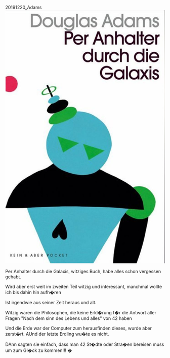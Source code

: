 



20191220\_Adams
![](../_bilder/20191220_adams0.png)  

  

  

Per Anhalter durch die Galaxis, witziges Buch, habe alles schon vergessen gehabt.  

Wird aber erst weit im zweiten Teil witzig und interessant, manchmal wollte ich bis dahin hin aufh�ren  

Ist irgendwie aus seiner Zeit heraus und alt.  

  

Witzig waren die Philosophen, die keine Erkl�rung f�r die Antwort aller Fragen "Nach dem sinn des Lebens und alles" von 42 haben  

Und die Erde war der Computer zum herausfinden dieses, wurde aber zerst�rt. AUnd der letzte Erdling wu�te es nicht.   

DAnn sagten sie einfach, dass man 42 St�dte oder Stra�en bereisen muss um zum Gl�ck zu kommen!!! �